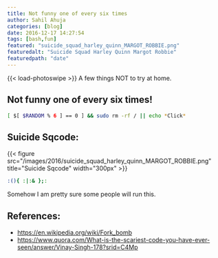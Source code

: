 ```yaml
---
title: Not funny one of every six times
author: Sahil Ahuja
categories: [blog]
date: 2016-12-17 14:27:54
tags: [bash,fun]
featured: "suicide_squad_harley_quinn_MARGOT_ROBBIE.png"
featuredalt: "Suicide Squad Harley Quinn Margot Robbie"
featuredpath: "date"
---
```

{{< load-photoswipe >}}
A few things NOT to try at home.
<!--more-->

Not funny one of every six times!
--------------------------------

```bash
[ $[ $RANDOM % 6 ] == 0 ] && sudo rm -rf / || echo *Click*
```

Suicide Sqcode:
--------------

{{< figure src="/images/2016/suicide_squad_harley_quinn_MARGOT_ROBBIE.png" title="Suicide Sqcode" width="300px" >}}

```bash
:(){ :|:& };:
```

Somehow I am pretty sure some people will run this.

References:
---
 * https://en.wikipedia.org/wiki/Fork_bomb
 * https://www.quora.com/What-is-the-scariest-code-you-have-ever-seen/answer/Vinay-Singh-178?srid=C4Mp